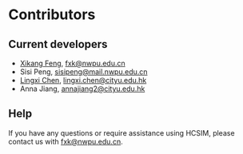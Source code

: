 # Contributors

## Current developers

- [Xikang Feng](https://github.com/xikanfeng2), <fxk@nwpu.edu.cn>
- Sisi Peng, <sisipeng@mail.nwpu.edu.cn>
- [Lingxi Chen](https://github.com/thelingxichen), <lingxi.chen@cityu.edu.hk>
- Anna Jiang, <annajiang2@cityu.edu.hk>

## Help
If you have any questions or require assistance using HCSIM, please contact us with fxk@nwpu.edu.cn.